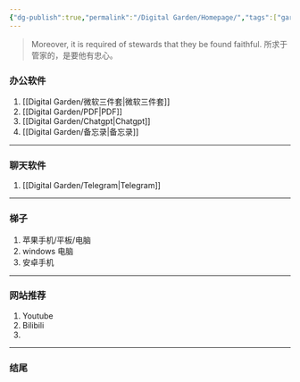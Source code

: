 ```yaml
---
{"dg-publish":true,"permalink":"/Digital Garden/Homepage/","tags":["gardenEntry"]}
---
```



>Moreover, it is required of stewards that they be found faithful.
>所求于管家的，是要他有忠心。

### 办公软件
1. [[Digital Garden/微软三件套\|微软三件套]]
2. [[Digital Garden/PDF\|PDF]]
3. [[Digital Garden/Chatgpt\|Chatgpt]]
4. [[Digital Garden/备忘录\|备忘录]]

---
### 聊天软件
1. [[Digital Garden/Telegram\|Telegram]]



----

### 梯子
1. 苹果手机/平板/电脑
2. windows 电脑
3. 安卓手机





----

### 网站推荐
1. Youtube
2. Bilibili
3. 

----

### 结尾